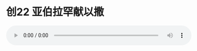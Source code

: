 # 创22 亚伯拉罕献以撒

<audio style="width: 100%;" preload="false" controls controlslist="nodownload"><source src="//file.simai.life/audio/mp3/old/27451.mp3" type="audio/mpeg">Your browser does not support the audio element.</audio>


